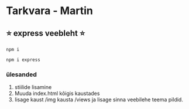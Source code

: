 # Tarkvara - Martin 
##  :star: express veebleht :star:

```
npm i 
```

```
npm i express 
```

### ülesanded

1. stiilide lisamine
2. Muuda index.html kõigis kaustades
3. lisage kaust /img kausta /views ja lisage sinna veebilehe teema pildid.
